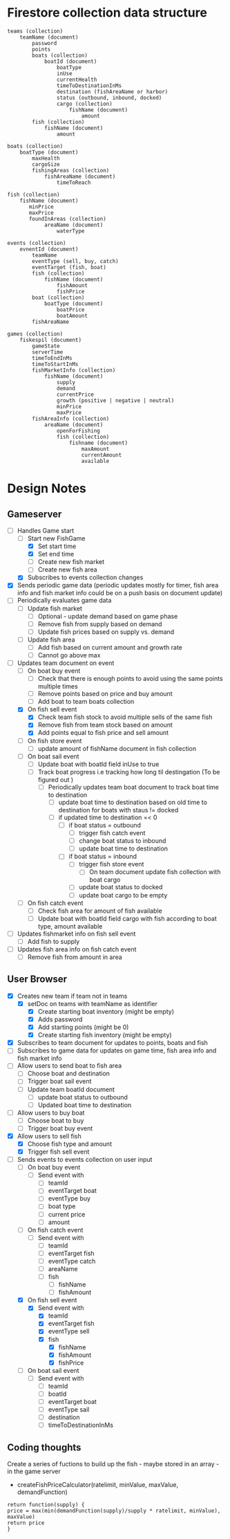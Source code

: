 # Firestore collection data structure

```
teams (collection)
    teamName (document)
        password
        points
        boats (collection)
            boatId (document)
                boatType
                inUse
                currentHealth
                timeToDestinationInMs
                destination (fishAreaName or harbor)
                status (outbound, inbound, docked)
                cargo (collection)
                    fishName (document)
                        amount
        fish (collection)
            fishName (document)
                amount

boats (collection)
    boatType (document)
        maxHealth
        cargoSize
        fishingAreas (collection)
            fishAreaName (document)
                timeToReach

fish (collection)
    fishName (document)
       minPrice
       maxPrice
       foundInAreas (collection)
            areaName (document)
                waterType

events (collection)
    evnentId (document)
        teamName
        eventType (sell, buy, catch)
        eventTarget (fish, boat)
        fish (collection)
            fishName (document)
                fishAmount
                fishPrice
        boat (collection)
            boatType (document)
                boatPrice
                boatAmount
        fishAreaName

games (collection)
    fiskespil (document)
        gameState
        serverTime
        timeToEndInMs
        timeToStartInMs
        fishMarketInfo (collection)
            fishName (document)
                supply
                demand
                currentPrice
                growth (positive | negative | neutral)
                minPrice
                maxPrice
        fishAreaInfo (collection)
            areaName (document)
                openForFishing
                fish (collection)
                    fishname (document)
                        maxAmount
                        currentAmount
                        available
```

# Design Notes

## Gameserver

-   [ ] Handles Game start
    -   [ ] Start new FishGame
        -   [x] Set start time
        -   [x] Set end time
        -   [ ] Create new fish market
        -   [ ] Create new fish area
    -   [x] Subscribes to events collection changes
-   [x] Sends periodic game data (periodic updates mostly for timer, fish area info and fish market info could be on a push basis on document update)
-   [ ] Periodically evaluates game data
    -   [ ] Update fish market
        -   [ ] Optional - update demand based on game phase
        -   [ ] Remove fish from supply based on demand
        -   [ ] Update fish prices based on supply vs. demand
    -   [ ] Update fish area
        -   [ ] Add fish based on current amount and growth rate
        -   [ ] Cannot go above max
-   [ ] Updates team document on event
    -   [ ] On boat buy event
        -   [ ] Check that there is enough points to avoid using the same points multiple times
        -   [ ] Remove points based on price and buy amount
        -   [ ] Add boat to team boats collection
    -   [x] On fish sell event
        -   [x] Check team fish stock to avoid multiple sells of the same fish
        -   [x] Remove fish from team stock based on amount
        -   [x] Add points equal to fish price and sell amount
    -   [ ] On fish store event
        -   [ ] update amount of fishName document in fish collection
    -   [ ] On boat sail event
        -   [ ] Update boat with boatId field inUse to true
        -   [ ] Track boat progress i.e tracking how long til destingation (To be figured out )
            -   [ ] Periodically updates team boat document to track boat time to destination
                -   [ ] update boat time to destination based on old time to destination for boats with staus != docked
                -   [ ] if updated time to destination =< 0
                    -   [ ] if boat status = outbound
                        -   [ ] trigger fish catch event
                        -   [ ] change boat status to inbound
                        -   [ ] update boat time to destination
                    -   [ ] if boat status = inbound
                        -   [ ] trigger fish store event
                            -   [ ] On team document update fish collection with boat cargo
                        -   [ ] update boat status to docked
                        -   [ ] update boat cargo to be empty
    -   [ ] On fish catch event
        -   [ ] Check fish area for amount of fish available
        -   [ ] Update boat with boatId field cargo with fish according to boat type, amount available
-   [ ] Updates fishmarket info on fish sell event
    -   [ ] Add fish to supply
-   [ ] Updates fish area info on fish catch event
    -   [ ] Remove fish from amount in area

## User Browser

-   [x] Creates new team if team not in teams
    -   [x] setDoc on teams with teamName as identifier
        -   [x] Create starting boat inventory (might be empty)
        -   [x] Adds password
        -   [x] Add starting points (might be 0)
        -   [x] Create starting fish inventory (might be empty)
-   [x] Subscribes to team document for updates to points, boats and fish
-   [ ] Subscribes to game data for updates on game time, fish area info and fish market info
-   [ ] Allow users to send boat to fish area
    -   [ ] Choose boat and destination
    -   [ ] Trigger boat sail event
    -   [ ] Update team boatId document
        -   [ ] update boat status to outbound
        -   [ ] Updated boat time to destination
-   [ ] Allow users to buy boat
    -   [ ] Choose boat to buy
    -   [ ] Trigger boat buy event
-   [x] Allow users to sell fish
    -   [x] Choose fish type and amount
    -   [x] Trigger fish sell event
-   [ ] Sends events to events collection on user input
    -   [ ] On boat buy event
        -   [ ] Send event with
            -   [ ] teamId
            -   [ ] eventTarget boat
            -   [ ] eventType buy
            -   [ ] boat type
            -   [ ] current price
            -   [ ] amount
    -   [ ] On fish catch event
        -   [ ] Send event with
            -   [ ] teamId
            -   [ ] eventTarget fish
            -   [ ] eventType catch
            -   [ ] areaName
            -   [ ] fish
                -   [ ] fishName
                -   [ ] fishAmount
    -   [x] On fish sell event
        -   [x] Send event with
            -   [x] teamId
            -   [x] eventTarget fish
            -   [x] eventType sell
            -   [x] fish
                -   [x] fishName
                -   [x] fishAmount
                -   [x] fishPrice
    -   [ ] On boat sail event
        -   [ ] Send event with
            -   [ ] teamId
            -   [ ] boatId
            -   [ ] eventTarget boat
            -   [ ] eventType sail
            -   [ ] destination
            -   [ ] timeToDestinationInMs

## Coding thoughts

Create a series of fuctions to build up the fish - maybe stored in an array - in the game server

-   createFishPriceCalculator(ratelimit, minValue, maxValue, demandFunction)

```
return function(supply) {
price = max(min(demandFunction(supply)/supply * ratelimit, minValue), maxValue)
return price
}
```
